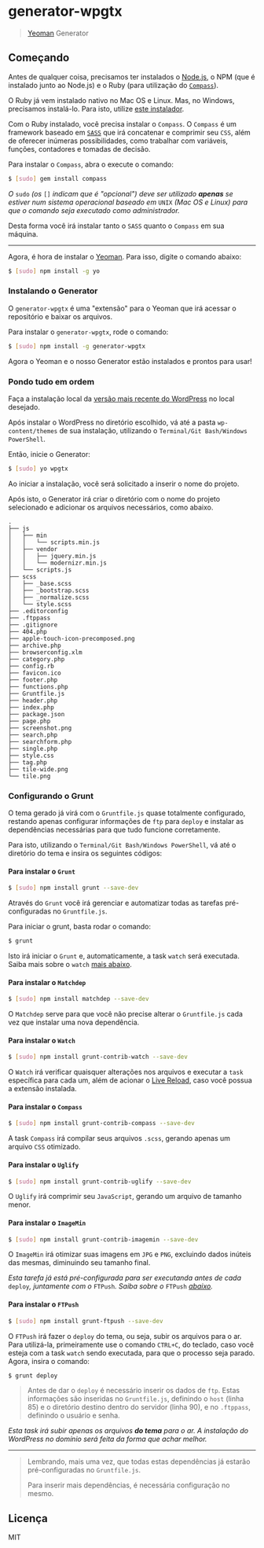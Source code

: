 # generator-wpgtx

> [Yeoman](http://yeoman.io) Generator


## Começando

Antes de qualquer coisa, precisamos ter instalados o [Node.js](http://nodejs.org/download/), o NPM (que é instalado junto ao Node.js) e o Ruby (para utilização do [`Compass`](http://compass-style.org/)).

O Ruby já vem instalado nativo no Mac OS e Linux. Mas, no Windows, precisamos instalá-lo. Para isto, utilize [este instalador](http://rubyinstaller.org/downloads/).

Com o Ruby instalado, você precisa instalar o `Compass`. O `Compass` é um framework baseado em [`SASS`](http://sass-lang.com/) que irá concatenar e comprimir seu `CSS`, além de oferecer inúmeras possibilidades, como trabalhar com variáveis, funções, contadores e tomadas de decisão.

Para instalar o `Compass`, abra o execute o comando:

```bash
$ [sudo] gem install compass
```

_O_ `sudo` _(os_ `[]` _indicam que é "opcional") deve ser utilizado **apenas** se estiver num sistema operacional baseado em_ `UNIX` _(Mac OS e Linux) para que o comando seja executado como administrador._

Desta forma você irá instalar tanto o `SASS` quanto o `Compass` em sua máquina.

***

Agora, é hora de instalar o [Yeoman](http://yeoman.io/). Para isso, digite o comando abaixo:

```bash
$ [sudo] npm install -g yo
```

### Instalando o Generator

O `generator-wpgtx` é uma "extensão" para o Yeoman que irá acessar o repositório e baixar os arquivos.

Para instalar o `generator-wpgtx`, rode o comando:

```bash
$ [sudo] npm install -g generator-wpgtx
```

Agora o Yeoman e o nosso Generator estão instalados e prontos para usar!

### Pondo tudo em ordem

Faça a instalação local da [versão mais recente do WordPress](http://br.wordpress.org/latest-pt_BR.zip) no local desejado.

Após instalar o WordPress no diretório escolhido, vá até a pasta `wp-content/themes` de sua instalação, utilizando o `Terminal/Git Bash/Windows PowerShell`.

Então, inicie o Generator:

```bash
$ [sudo] yo wpgtx
```

Ao iniciar a instalação, você será solicitado a inserir o nome do projeto.

Após isto, o Generator irá criar o diretório com o nome do projeto selecionado e adicionar os arquivos necessários, como abaixo.

```
.
├── js
│   ├── min
│   │   └── scripts.min.js
│   ├── vendor
│   │   ├── jquery.min.js
│   │   └── modernizr.min.js
│   └── scripts.js
├── scss
│   ├── _base.scss
│   ├── _bootstrap.scss
│   ├── _normalize.scss
│   └── style.scss
├── .editorconfig
├── .ftppass
├── .gitignore
├── 404.php
├── apple-touch-icon-precomposed.png
├── archive.php
├── browserconfig.xlm
├── category.php
├── config.rb
├── favicon.ico
├── footer.php
├── functions.php
├── Gruntfile.js
├── header.php
├── index.php
├── package.json
├── page.php
├── screenshot.png
├── search.php
├── searchform.php
├── single.php
├── style.css
├── tag.php
├── tile-wide.png
└── tile.png
```

### Configurando o Grunt

O tema gerado já virá com o `Gruntfile.js` quase totalmente configurado, restando apenas configurar informações de `ftp` para `deploy` e instalar as dependências necessárias para que tudo funcione corretamente.

Para isto, utilizando o `Terminal/Git Bash/Windows PowerShell`, vá até o diretório do tema e insira os seguintes códigos:

#### Para instalar o `Grunt`

```bash
$ [sudo] npm install grunt --save-dev
```

Através do `Grunt` você irá gerenciar e automatizar todas as tarefas pré-configuradas no `Gruntfile.js`.

Para iniciar o grunt, basta rodar o comando:

```bash
$ grunt
```

Isto irá iniciar o `Grunt` e, automaticamente, a task `watch` será executada. Saiba mais sobre o `watch` [mais abaixo](#para-instalar-o-watch).

#### Para instalar o `Matchdep`

```bash
$ [sudo] npm install matchdep --save-dev
```

O `Matchdep` serve para que você não precise alterar o `Gruntfile.js` cada vez que instalar uma nova dependência.

#### Para instalar o `Watch`

```bash
$ [sudo] npm install grunt-contrib-watch --save-dev
```

O `Watch` irá verificar quaisquer alterações nos arquivos e executar a `task` específica para cada um, além de acionar o [Live Reload](https://chrome.google.com/webstore/detail/livereload/jnihajbhpnppcggbcgedagnkighmdlei), caso você possua a extensão instalada.

#### Para instalar o `Compass`

```bash
$ [sudo] npm install grunt-contrib-compass --save-dev
```

A task `Compass` irá compilar seus arquivos `.scss`, gerando apenas um arquivo `CSS` otimizado.

#### Para instalar o `Uglify`

```bash
$ [sudo] npm install grunt-contrib-uglify --save-dev
```

O `Uglify` irá comprimir seu `JavaScript`, gerando um arquivo de tamanho menor.

#### Para instalar o `ImageMin`

```bash
$ [sudo] npm install grunt-contrib-imagemin --save-dev
```

O `ImageMin` irá otimizar suas imagens em `JPG` e `PNG`, excluindo dados inúteis das mesmas, diminuindo seu tamanho final.

_Esta tarefa já está pré-configurada para ser executanda antes de cada_  `deploy`_, juntamente com o_ `FTPush`_. Saiba sobre o_ `FTPush` _[abaixo](#para-instalar-o-ftpush)._

#### Para instalar o `FTPush`

```bash
$ [sudo] npm install grunt-ftpush --save-dev
```

O `FTPush` irá fazer o `deploy` do tema, ou seja, subir os arquivos para o ar. Para utilizá-la, primeiramente use o comando `CTRL+C`, do teclado, caso você esteja com a task `watch` sendo executada, para que o processo seja parado. Agora, insira o comando:

```bash
$ grunt deploy
```

> Antes de dar o `deploy` é necessário inserir os dados de `ftp`. Estas informações são inseridas no `Gruntfile.js`, definindo o `host` (linha 85) e o diretório destino dentro do servidor (linha 90), e no `.ftppass`, definindo o usuário e senha.

_Esta task irá subir apenas os arquivos **do tema** para o ar. A instalação do WordPress no domínio será feita da forma que achar melhor._

***

> Lembrando, mais uma vez, que todas estas dependências já estarão pré-configuradas no `Gruntfile.js`.
>
> Para inserir mais dependências, é necessária configuração no mesmo.

## Licença

MIT
